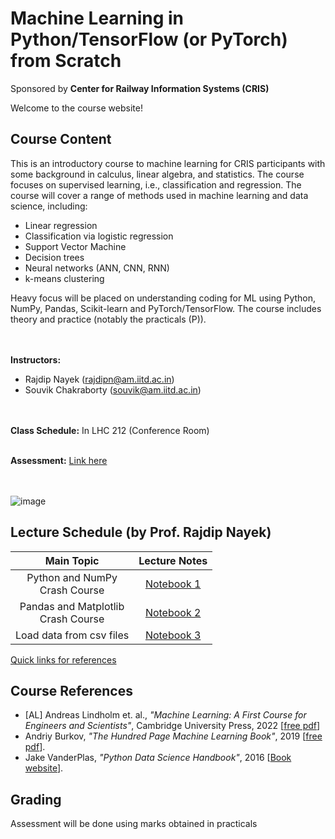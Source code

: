 # Machine Learning in Python/TensorFlow (or PyTorch) from Scratch 
Sponsored by **Center for Railway Information Systems (CRIS)**


Welcome to the course website!

## Course Content
This is an introductory course to machine learning for CRIS participants with some background in calculus, linear algebra, and statistics. The course focuses on supervised learning, i.e., classification and regression. The course will cover a range of methods used in machine learning and data science, including:
- Linear regression
- Classification via logistic regression
- Support Vector Machine 
- Decision trees
- Neural networks (ANN, CNN, RNN)
- k-means clustering

Heavy focus will be placed on understanding coding for ML using Python, NumPy, Pandas, Scikit-learn and PyTorch/TensorFlow.
The course includes theory and practice (notably the practicals (P)). 

<br> <br>
**Instructors:** 
* Rajdip Nayek (rajdipn@am.iitd.ac.in) 
* Souvik Chakraborty (souvik@am.iitd.ac.in)                 

<br> <br>
**Class Schedule:** In LHC 212 (Conference Room)
<br> <br>

**Assessment:** [Link here](https://docs.google.com/spreadsheets/d/1oaMR--Ofa2Eu0D2LOyaoEWSXh9rScNR0IEASY-Cl-B8/edit?usp=sharing)

<br> <br>
![image](https://github.com/coursesAM/CRIS2024/assets/109568856/4ab3910d-6044-4b56-a66f-bfb0964ba97c)





## Lecture Schedule (by Prof. Rajdip Nayek)
| Main Topic |Lecture Notes | 
|:----------------------------------------------------------:|:------------------------------:|
| Python and NumPy <br> Crash Course|  [Notebook 1](https://colab.research.google.com/drive/1MvKS3JogqtJHrBfzyFMOcOa0eVskMB4S#scrollTo=el7ocr07qte-) |
| Pandas and Matplotlib <br> Crash Course|  [Notebook 2](https://colab.research.google.com/drive/1sl88MXV_6cictN1vaSEd6J_82swB9zYt) |
| Load data from csv files |  [Notebook 3](https://colab.research.google.com/drive/1sl88MXV_6cictN1vaSEd6J_82swB9zYt) |

[Quick links for references](https://vedraiyani.github.io/notes-1/ipynb/index.html)

## Course References
* [AL] Andreas Lindholm et. al., *"Machine Learning: A First Course for Engineers and Scientists"*, Cambridge University Press, 2022 [[free pdf](http://smlbook.org/book/sml-book-draft-latest.pdf)]
* Andriy Burkov, *"The Hundred Page Machine Learning Book"*, 2019 [[free pdf](http://ema.cri-info.cm/wp-content/uploads/2019/07/2019BurkovTheHundred-pageMachineLearning.pdf)].
* Jake VanderPlas, *"Python Data Science Handbook"*, 2016 [[Book website](https://jakevdp.github.io/PythonDataScienceHandbook/index.html)].

## Grading  
Assessment will be done using marks obtained in practicals

